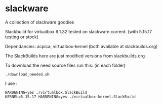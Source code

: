 # slackware
A collection of slackware goodies

Slackbuild for virtualbox 6.1.32
tested on slackware current. (with 5.15.17 testing or stock)


Dependancies:  acpica, virtualbox-kernel
(both available at slackbuilds.org)
 

The SlackBuilds here are just modified versions from slackbuilds.org

To download the need source files run this: (in each folder)

```
./download_needed.sh
```

I use :
```
HARDENING=yes ./virtualbox.SlackBuild
KERNEL=5.15.17 HARDENING=yes ./virtualbox-kernel.SlackBuild
```
